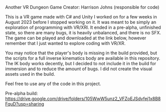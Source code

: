Another VR Dungeon Game
Creator: Harrison Johns (responsible for code)

This is a VR game made with C# and Unity I worked on for a few weeks in August 2023 before I stopped working on it. It was meant to be simply an exploration of programming with VR/XRl. It ended in a pre-alpha, unfinished state, so there are many bugs, it is heavily unbalanced, and there is no SFX. The game can be played and downloaded at the link below, however remember that I just wanted to explore coding with VR/XR.

You may notice that the player's body is missing in the build provided, but the scripts for a full inverse kinematics body are available in this repository. The IK body works decently, but I decided to not include it in the build for immersion and to reduce the amount of bugs. I did not create the visual assets used in the build.

Feel free to use any of the code in this project.

Pre-alpha build: https://drive.google.com/drive/folders/105WwW5unz2_VFZoEJSdvfej1x8B8FquD?usp=sharing
